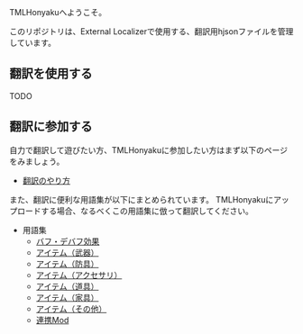 TMLHonyakuへようこそ。

このリポジトリは、External Localizerで使用する、翻訳用hjsonファイルを管理しています。

## 翻訳を使用する

TODO

## 翻訳に参加する

自力で翻訳して遊びたい方、TMLHonyakuに参加したい方はまず以下のページをみましょう。

- [翻訳のやり方](翻訳のやり方)

また、翻訳に便利な用語集が以下にまとめられています。
TMLHonyakuにアップロードする場合、なるべくこの用語集に倣って翻訳してください。

- 用語集
  - [バフ・デバフ効果](用語集-バフ・デバフ効果)
  - [アイテム（武器）](用語集-アイテム（武器）)
  - [アイテム（防具）](用語集-アイテム（防具）)
  - [アイテム（アクセサリ）](用語集-アイテム（アクセサリ）)
  - [アイテム（道具）](用語集-アイテム（道具）)
  - [アイテム（家具）](用語集-アイテム（家具）)
  - [アイテム（その他）](用語集-アイテム（その他）)
  - [連携Mod](用語集-連携Mod)
